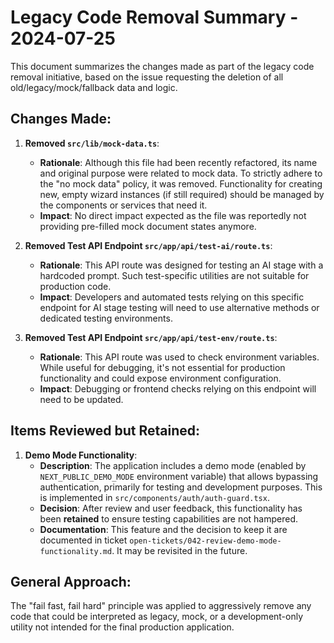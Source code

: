 # Legacy Code Removal Summary - 2024-07-25

This document summarizes the changes made as part of the legacy code removal initiative, based on the issue requesting the deletion of all old/legacy/mock/fallback data and logic.

## Changes Made:

1.  **Removed `src/lib/mock-data.ts`**:
    *   **Rationale**: Although this file had been recently refactored, its name and original purpose were related to mock data. To strictly adhere to the "no mock data" policy, it was removed. Functionality for creating new, empty wizard instances (if still required) should be managed by the components or services that need it.
    *   **Impact**: No direct impact expected as the file was reportedly not providing pre-filled mock document states anymore.

2.  **Removed Test API Endpoint `src/app/api/test-ai/route.ts`**:
    *   **Rationale**: This API route was designed for testing an AI stage with a hardcoded prompt. Such test-specific utilities are not suitable for production code.
    *   **Impact**: Developers and automated tests relying on this specific endpoint for AI stage testing will need to use alternative methods or dedicated testing environments.

3.  **Removed Test API Endpoint `src/app/api/test-env/route.ts`**:
    *   **Rationale**: This API route was used to check environment variables. While useful for debugging, it's not essential for production functionality and could expose environment configuration.
    *   **Impact**: Debugging or frontend checks relying on this endpoint will need to be updated.

## Items Reviewed but Retained:

1.  **Demo Mode Functionality**:
    *   **Description**: The application includes a demo mode (enabled by `NEXT_PUBLIC_DEMO_MODE` environment variable) that allows bypassing authentication, primarily for testing and development purposes. This is implemented in `src/components/auth/auth-guard.tsx`.
    *   **Decision**: After review and user feedback, this functionality has been **retained** to ensure testing capabilities are not hampered.
    *   **Documentation**: This feature and the decision to keep it are documented in ticket `open-tickets/042-review-demo-mode-functionality.md`. It may be revisited in the future.

## General Approach:

The "fail fast, fail hard" principle was applied to aggressively remove any code that could be interpreted as legacy, mock, or a development-only utility not intended for the final production application.
